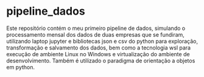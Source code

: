 # pipeline_dados
Este repositório contém o meu primeiro pipeline de dados, simulando o processamento mensal dos dados de duas empresas que se fundiram, utilizando laptop jupyter e bibliotecas json e csv do python para exploração, transformação e salvamento dos dados, bem como a tecnologia wsl para execução de ambiente Linux no Windows e virtualização do ambiente de desenvolvimento. Também é utilizado o paradigma de orientação a objetos em python.
